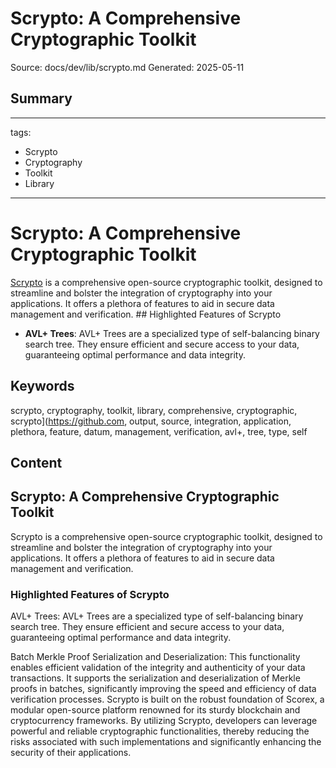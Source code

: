 # Scrypto: A Comprehensive Cryptographic Toolkit
Source: docs/dev/lib/scrypto.md
Generated: 2025-05-11

## Summary
---
tags:
  - Scrypto
  - Cryptography
  - Toolkit
  - Library
---

# Scrypto: A Comprehensive Cryptographic Toolkit

[Scrypto](https://github.com/input-output-hk/scrypto) is a comprehensive open-source cryptographic toolkit, designed to streamline and bolster the integration of cryptography into your applications. It offers a plethora of features to aid in secure data management and verification. ## Highlighted Features of Scrypto

- **AVL+ Trees**: AVL+ Trees are a specialized type of self-balancing binary search tree. They ensure efficient and secure access to your data, guaranteeing optimal performance and data integrity.

## Keywords
scrypto, cryptography, toolkit, library, comprehensive, cryptographic, scrypto](https://github.com, output, source, integration, application, plethora, feature, datum, management, verification, avl+, tree, type, self

## Content
## Scrypto: A Comprehensive Cryptographic Toolkit
Scrypto is a comprehensive open-source cryptographic toolkit, designed to streamline and bolster the integration of cryptography into your applications. It offers a plethora of features to aid in secure data management and verification.

### Highlighted Features of Scrypto
AVL+ Trees: AVL+ Trees are a specialized type of self-balancing binary search tree. They ensure efficient and secure access to your data, guaranteeing optimal performance and data integrity.


Batch Merkle Proof Serialization and Deserialization: This functionality enables efficient validation of the integrity and authenticity of your data transactions. It supports the serialization and deserialization of Merkle proofs in batches, significantly improving the speed and efficiency of data verification processes.
Scrypto is built on the robust foundation of Scorex, a modular open-source platform renowned for its sturdy blockchain and cryptocurrency frameworks. By utilizing Scrypto, developers can leverage powerful and reliable cryptographic functionalities, thereby reducing the risks associated with such implementations and significantly enhancing the security of their applications.
